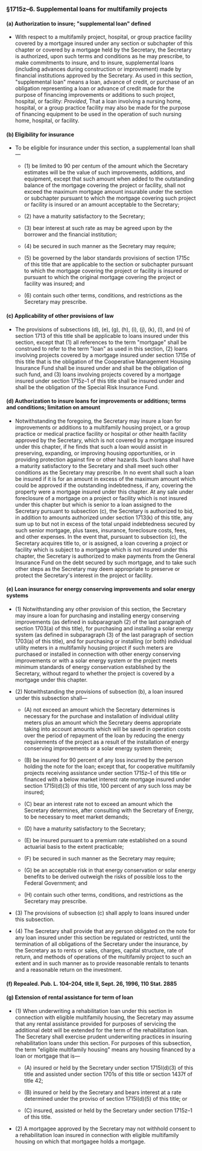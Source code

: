 ### §1715z–6. Supplemental loans for multifamily projects
#### (a) Authorization to insure; "supplemental loan" defined
* With respect to a multifamily project, hospital, or group practice facility covered by a mortgage insured under any section or subchapter of this chapter or covered by a mortgage held by the Secretary, the Secretary is authorized, upon such terms and conditions as he may prescribe, to make commitments to insure, and to insure, supplemental loans (including advances during construction or improvement) made by financial institutions approved by the Secretary. As used in this section, "supplemental loan" means a loan, advance of credit, or purchase of an obligation representing a loan or advance of credit made for the purpose of financing improvements or additions to such project, hospital, or facility: _Provided_, That a loan involving a nursing home, hospital, or a group practice facility may also be made for the purpose of financing equipment to be used in the operation of such nursing home, hospital, or facility.

#### (b) Eligibility for insurance
* To be eligible for insurance under this section, a supplemental loan shall—

  * (1) be limited to 90 per centum of the amount which the Secretary estimates will be the value of such improvements, additions, and equipment, except that such amount when added to the outstanding balance of the mortgage covering the project or facility, shall not exceed the maximum mortgage amount insurable under the section or subchapter pursuant to which the mortgage covering such project or facility is insured or an amount acceptable to the Secretary;

  * (2) have a maturity satisfactory to the Secretary;

  * (3) bear interest at such rate as may be agreed upon by the borrower and the financial institution;

  * (4) be secured in such manner as the Secretary may require;

  * (5) be governed by the labor standards provisions of section 1715c of this title that are applicable to the section or subchapter pursuant to which the mortgage covering the project or facility is insured or pursuant to which the original mortgage covering the project or facility was insured; and

  * (6) contain such other terms, conditions, and restrictions as the Secretary may prescribe.

#### (c) Applicability of other provisions of law
* The provisions of subsections (d), (e), (g), (h), (i), (j), (k), (l), and (n) of section 1713 of this title shall be applicable to loans insured under this section, except that (1) all references to the term "mortgage" shall be construed to refer to the term "loan" as used in this section, (2) loans involving projects covered by a mortgage insured under section 1715e of this title that is the obligation of the Cooperative Management Housing Insurance Fund shall be insured under and shall be the obligation of such fund, and (3) loans involving projects covered by a mortgage insured under section 1715z–1 of this title shall be insured under and shall be the obligation of the Special Risk Insurance Fund.

#### (d) Authorization to insure loans for improvements or additions; terms and conditions; limitation on amount
* Notwithstanding the foregoing, the Secretary may insure a loan for improvements or additions to a multifamily housing project, or a group practice or medical practice facility or hospital or other health facility approved by the Secretary, which is not covered by a mortgage insured under this chapter, if he finds that such a loan would assist in preserving, expanding, or improving housing opportunities, or in providing protection against fire or other hazards. Such loans shall have a maturity satisfactory to the Secretary and shall meet such other conditions as the Secretary may prescribe. In no event shall such a loan be insured if it is for an amount in excess of the maximum amount which could be approved if the outstanding indebtedness, if any, covering the property were a mortgage insured under this chapter. At any sale under foreclosure of a mortgage on a project or facility which is not insured under this chapter but which is senior to a loan assigned to the Secretary pursuant to subsection (c), the Secretary is authorized to bid, in addition to amounts authorized under section 1713(k) of this title, any sum up to but not in excess of the total unpaid indebtedness secured by such senior mortgage, plus taxes, insurance, foreclosure costs, fees, and other expenses. In the event that, pursuant to subsection (c), the Secretary acquires title to, or is assigned, a loan covering a project or facility which is subject to a mortgage which is not insured under this chapter, the Secretary is authorized to make payments from the General Insurance Fund on the debt secured by such mortgage, and to take such other steps as the Secretary may deem appropriate to preserve or protect the Secretary's interest in the project or facility.

#### (e) Loan insurance for energy conserving improvements and solar energy systems
* (1) Notwithstanding any other provision of this section, the Secretary may insure a loan for purchasing and installing energy conserving improvements (as defined in subparagraph (2) of the last paragraph of section 1703(a) of this title), for purchasing and installing a solar energy system (as defined in subparagraph (3) of the last paragraph of section 1703(a) of this title), and for purchasing or installing (or both) individual utility meters in a multifamily housing project if such meters are purchased or installed in connection with other energy conserving improvements or with a solar energy system or the project meets minimum standards of energy conservation established by the Secretary, without regard to whether the project is covered by a mortgage under this chapter.

* (2) Notwithstanding the provisions of subsection (b), a loan insured under this subsection shall—

  * (A) not exceed an amount which the Secretary determines is necessary for the purchase and installation of individual utility meters plus an amount which the Secretary deems appropriate taking into account amounts which will be saved in operation costs over the period of repayment of the loan by reducing the energy requirements of the project as a result of the installation of energy conserving improvements or a solar energy system therein;

  * (B) be insured for 90 percent of any loss incurred by the person holding the note for the loan; except that, for cooperative multifamily projects receiving assistance under section 1715z–1 of this title or financed with a below market interest rate mortgage insured under section 1715l(d)(3) of this title, 100 percent of any such loss may be insured;

  * (C) bear an interest rate not to exceed an amount which the Secretary determines, after consulting with the Secretary of Energy, to be necessary to meet market demands;

  * (D) have a maturity satisfactory to the Secretary;

  * (E) be insured pursuant to a premium rate established on a sound actuarial basis to the extent practicable;

  * (F) be secured in such manner as the Secretary may require;

  * (G) be an acceptable risk in that energy conservation or solar energy benefits to be derived outweigh the risks of possible loss to the Federal Government; and

  * (H) contain such other terms, conditions, and restrictions as the Secretary may prescribe.


* (3) The provisions of subsection (c) shall apply to loans insured under this subsection.

* (4) The Secretary shall provide that any person obligated on the note for any loan insured under this section be regulated or restricted, until the termination of all obligations of the Secretary under the insurance, by the Secretary as to rents or sales, charges, capital structure, rate of return, and methods of operations of the multifamily project to such an extent and in such manner as to provide reasonable rentals to tenants and a reasonable return on the investment.

#### (f) Repealed. Pub. L. 104–204, title II, Sept. 26, 1996, 110 Stat. 2885
#### (g) Extension of rental assistance for term of loan
* (1) When underwriting a rehabilitation loan under this section in connection with eligible multifamily housing, the Secretary may assume that any rental assistance provided for purposes of servicing the additional debt will be extended for the term of the rehabilitation loan. The Secretary shall exercise prudent underwriting practices in insuring rehabilitation loans under this section. For purposes of this subsection, the term "eligible multifamily housing" means any housing financed by a loan or mortgage that is—

  * (A) insured or held by the Secretary under section 1715l(d)(3) of this title and assisted under section 1701s of this title or section 1437f of title 42;

  * (B) insured or held by the Secretary and bears interest at a rate determined under the proviso of section 1715l(d)(5) of this title; or

  * (C) insured, assisted or held by the Secretary under section 1715z–1 of this title.


* (2) A mortgagee approved by the Secretary may not withhold consent to a rehabilitation loan insured in connection with eligible multifamily housing on which that mortgagee holds a mortgage.